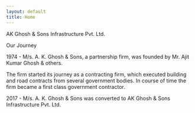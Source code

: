 ```yaml
---
layout: default
title: Home
---
```


AK Ghosh & Sons Infrastructure Pvt. Ltd.

Our Journey

1974 - M/s. A. K. Ghosh & Sons, a partnership firm, was founded by Mr. Ajit Kumar Ghosh & others. 

The firm started its journey as a contracting firm, which executed building and road contracts from several government bodies. In course of time the firm became a first class government contractor.

2017 - M/s. A. K. Ghosh & Sons was converted to AK Ghosh & Sons Infrastructure Pvt. Ltd.